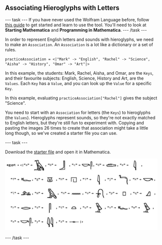 ## Associating Hieroglyphs with Letters

--- task ---
If you have never used the Wolfram Language before, follow [this guide](https://projects.raspberrypi.org/en/projects/getting-started-with-mathematica) to get started and learn to use the tool. You'll need to look at **Starting Mathematica** and **Programming in Mathematica**.
--- /task ---

In order to represent English letters and sounds with hieroglyphs, we need to make an `Association`. An `Association` is a lot like a dictionary or a set of rules.   

```
practiceAssociation = <|"Mark" -> "English", "Rachel" -> "Science", "Aisha" -> "History", "Omar" -> "Art"|>
```

In this example, the students: Mark, Rachel, Aisha, and Omar, are the `Keys`, and their favourite subjects: English, Science, History and Art, are the `Values`. Each `Key` has a `Value`, and you can look up the `Value` for a specific `Key`.

In this example, evaluating `practiceAssociation["Rachel"]` gives the subject "Science".

You need to start with an `Association` for letters (the `Keys`) to hieroglyphs (the `Values`). Hieroglyphs represent sounds, so they're not exactly matched to English letters, but they're still fun to experiment with. Copying and pasting the images 26 times to create that association might take a little long though, so we've created a starter file you can use.

--- task ---

Download the [starter file](#) and open it in Mathematica.

![An association between hieroglyph images and the latin alphabet](images/association.png)

--- /task ---
